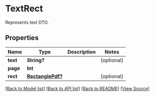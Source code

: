 # TextRect
Represents text DTO.

## Properties
Name | Type | Description | Notes
------------ | ------------- | ------------- | -------------
**text** | **String?** |  | [optional]
**page** | **Int** |  | 
**rect** | [**RectanglePdf?**](RectanglePdf.md) |  | [optional]

[[Back to Model list]](../README.md#documentation-for-models) [[Back to API list]](../README.md#documentation-for-api-endpoints) [[Back to README]](../README.md) [[View Source]](../AsposePdfCloud/Models/TextRect.ts)

